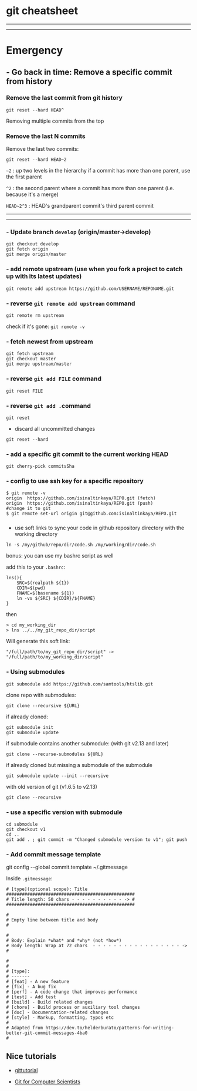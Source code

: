 # git cheatsheet

___
___

# Emergency 

## - Go back in time: Remove a specific commit from history

### Remove the last commit from git history

```
git reset --hard HEAD^
```

Removing multiple commits from the top

### Remove the last N commits

Remove the last two commits:

```
git reset --hard HEAD~2 
```

`~2` : up two levels in the hierarchy
if a commit has more than one parent, use the first parent 

`^2` : the second parent where a commit has more than one parent (i.e. because it's a merge)

`HEAD~2^3` : HEAD's grandparent commit's third parent commit

___
___




### - Update branch `develop`  (origin/master->develop)

```
git checkout develop
git fetch origin
git merge origin/master
```




### - add remote upstream (use when you fork a project to catch up with its latest updates)

```
git remote add upstream https://github.com/USERNAME/REPONAME.git
```

### - reverse `git remote add upstream` command

`git remote rm upstream`

check if it's gone: `git remote -v`

### - fetch newest from upstream

```
git fetch upstream
git checkout master
git merge upstream/master
```

### - reverse `git add FILE` command

```
git reset FILE
```

### - reverse `git add .`command

```
git reset
```

- discard all uncommitted changes
```
git reset --hard
```

### - add a specific git commit to the current working HEAD

```
git cherry-pick commitsSha
```


### - config to use ssh key for a specific repository

```
$ git remote -v
origin	https://github.com/isinaltinkaya/REPO.git (fetch)
origin	https://github.com/isinaltinkaya/REPO.git (push)
#change it to git
$ git remote set-url origin git@github.com:isinaltinkaya/REPO.git
```

### 
- use soft links to sync your code in github repository directory with the working directory
```
ln -s /my/github/repo/dir/code.sh /my/working/dir/code.sh 
```

bonus: you can use my bashrc script as well

add this to your `.bashrc`:
```
lns(){
    SRC=$(realpath ${1})
    CDIR=$(pwd)
    FNAME=$(basename ${1})
    ln -vs ${SRC} ${CDIR}/${FNAME}
}
```
then
```
> cd my_working_dir
> lns ../../my_git_repo_dir/script
```
Will generate this soft link:
```
"/full/path/to/my_git_repo_dir/script" -> "/full/path/to/my_working_dir/script"
```


### - Using submodules

```
git submodule add https://github.com/samtools/htslib.git
```

clone  repo with submodules:

```
git clone --recursive ${URL}
```

if already cloned:

```
git submodule init
git submodule update
```

if submodule contains another submodule:
(with git v2.13 and later)

```
git clone --recurse-submodules ${URL}
```

if already cloned but missing a submodule of the submodule
```
git submodule update --init --recursive
```

with old version of git (v1.6.5 to v2.13)
```
git clone --recursive 
```


### - use a specific version with submodule

```
cd submodule
git checkout v1
cd ..
git add . ; git commit -m "Changed submodule version to v1"; git push
```


### - Add commit message template

git config --global commit.template ~/.gitmessage


Inside `.gitmessage`:
```
# [type](optional scope): Title
#################################################
# Title length: 50 chars - - - - - - - - - - -> #
#################################################

#
# Empty line between title and body
#

#
# Body: Explain *what* and *why* (not *how*) 
# Body length: Wrap at 72 chars  - - - - - - - - - - - - - - - - - -> #

#
#
# [type]:
# -------
# [feat] - A new feature
# [fix] - A bug fix
# [perf] - A code change that improves performance
# [test] - Add test
# [build] - Build related changes
# [chore] - Build process or auxiliary tool changes
# [doc] - Documentation-related changes
# [style] - Markup, formatting, typos etc
#
# Adapted from https://dev.to/helderburato/patterns-for-writing-better-git-commit-messages-4ba0
#
```



## Nice tutorials
- [gittutorial](https://mirrors.edge.kernel.org/pub/software/scm/git/docs/gittutorial.html)

- [Git for Computer Scientists](https://eagain.net/articles/git-for-computer-scientists/)
